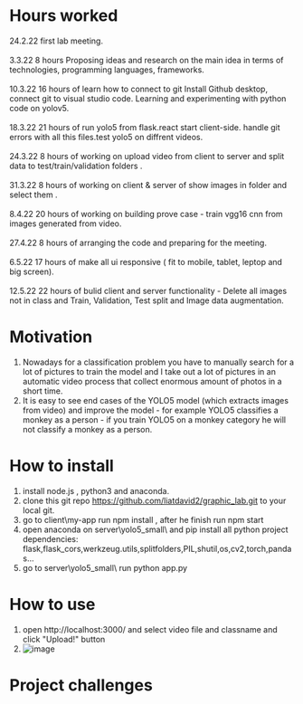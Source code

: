 # Hours worked
24.2.22   first lab meeting. <br/><br/>
3.3.22    8 hours Proposing ideas and research on the main idea in terms of technologies, programming languages, frameworks. <br /><br/>
10.3.22   16 hours of learn how to connect to git Install Github desktop, connect git to visual studio code. Learning and experimenting with python code on yolov5. <br /><br/>
18.3.22   21 hours of run yolo5 from flask.react start client-side. handle git errors with all this files.test yolo5 on diffrent videos. <br /><br/>
24.3.22   8 hours of working on upload video from client to server and split data to test/train/validation folders . <br /><br/>
31.3.22   8 hours of working on client & server of show images in folder and select them . <br /><br/>
8.4.22    20 hours of working on building prove case - train vgg16 cnn from images generated from video. <br /><br/>
27.4.22   8 hours of arranging the code and preparing for the meeting. <br /><br/>
6.5.22    17 hours of make all ui responsive ( fit to mobile, tablet, leptop and big screen). <br /><br/>
12.5.22   22 hours of bulid client and server functionality - Delete all images not in class and Train, Validation, Test split and Image data augmentation.
# Motivation
1. Nowadays for a classification problem you have to manually search for a lot of pictures to train the model and I take out a lot of pictures in an automatic video process that collect enormous amount of photos in a short time.
2. It is easy to see end cases of the YOLO5 model (which extracts images from video) and improve the model - for example YOLO5 classifies a monkey as a person - if you train YOLO5 on a monkey category he will not classify a monkey as a person.
# How to install
1. install node.js , python3 and anaconda.
2. clone this git repo https://github.com/liatdavid2/graphic_lab.git to your local git.
3. go to client\my-app run npm install , after he finish run npm start
4. open anaconda on server\yolo5_small\ and pip install all python project dependencies: flask,flask_cors,werkzeug.utils,splitfolders,PIL,shutil,os,cv2,torch,pandas...
5. go to server\yolo5_small\ run python app.py

# How to use
1. open http://localhost:3000/ and select video file and classname and click "Upload!" button 
2. ![image](https://user-images.githubusercontent.com/11797397/168041594-48eb3300-28b2-4b8d-816d-98c37f358f82.png)

# Project challenges
